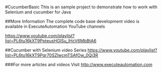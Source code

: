 #CucumberBasic
This is an sample project to demonstrate how to work with Selenium and cucumber for Java

##More Information
The complete code base development video is available in ExecuteAutomation YouTube channels

https://www.youtube.com/playlist?list=PL6tu16kXT9PpteusHGISu_lHcV6MbBtA6

##Cucumber with Selenium video Series
https://www.youtube.com/playlist?list=PL6tu16kXT9Pqr70SZlwcmTSAfOw_0Qj3R

###For more articles and videos
Visit http://www.executeautomation.com
